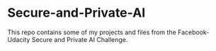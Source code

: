 # Secure-and-Private-AI
This repo contains some of my projects and files from the Facebook-Udacity Secure and Private AI Challenge.

